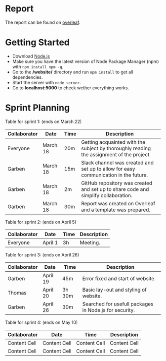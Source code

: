 # Report

The report can be found on [overleaf](https://www.overleaf.com/6363739574bngwfqkrmnwt).

# Getting Started

* Download [Node.js](https://nodejs.org)
* Make sure you have the latest version of Node Package Manager (npm) with `npm install npm -g`.
* Go to the **/website/** directory and run `npm install` to get all dependencies.
* Start the server with `node server`.
* Go to **localhost:5000** to check wether everything works.

# Sprint Planning

Table for sprint 1: (ends on March 22)

| Collaborator  | Date | Time | Description |
| ------------- | ------------- | ------------- | ------------- |
| Everyone  | March 18  | 20m | Getting acquainted with the subject by thoroughly reading the assignment of the project. |
| Garben  | March 18  | 15m | Slack channel was created and set up to allow for easy communication in the future. |
| Garben | March 18 | 2m | GitHub repository was created and set up to share code and simplify collaboration. |
| Garben | March 18 | 30m | Report was created on Overleaf and a template was prepared.  |

Table for sprint 2: (ends on April 5)

| Collaborator  | Date | Time | Description |
| ------------- | ------------- | ------------- | ------------- |
| Everyone | April 1 | 3h | Meeting. |

Table for sprint 3: (ends on April 26)

| Collaborator | Date | Time | Description |
| ------------- | ------------- | ------------- | ------------- |
| Garben | April 19 | 45m | Error fixed and start of website. |
| Thomas | April 20 | 3h 30m | Basic lay-out and styling of website. |
| Garben | April 26 | 30m | Searched for usefull packages in Node.js for security. |

Table for sprint 4: (ends on May 10)

| Collaborator | Date | Time | Description |
| ------------- | ------------- | ------------- | ------------- |
| Content Cell | Content Cell | Content Cell | Content Cell |
| Content Cell | Content Cell | Content Cell | Content Cell |
